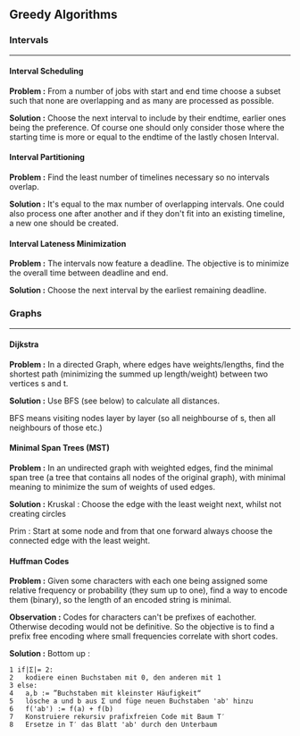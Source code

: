 ## Greedy Algorithms

### Intervals <hr />

#### Interval Scheduling

**Problem :**
From a number of jobs with start and end time choose a subset such that none are 
overlapping and as many are processed as possible.

**Solution :**
Choose the next interval to include by their endtime, earlier ones being the preference.
Of course one should only consider those where the starting time is more or equal to the 
endtime of the lastly chosen Interval.

#### Interval Partitioning

**Problem :**
Find the least number of timelines necessary so no intervals overlap.

**Solution :**
It's equal to the max number of overlapping intervals.
One could also process one after another and if they don't fit into an existing timeline, 
a new one should be created. 

#### Interval Lateness Minimization

**Problem :**
The intervals now feature a deadline. The objective is to minimize the overall time 
between deadline and end.

**Solution :**
Choose the next interval by the earliest remaining deadline.

### Graphs <hr />

#### Dijkstra

**Problem :**
In a directed Graph, where edges have weights/lengths, find the shortest path 
(minimizing the summed up length/weight) between two vertices s and t.

**Solution :**
Use BFS (see below) to calculate all distances.

BFS means visiting nodes layer by layer 
(so all neighbourse of s, then all neighbours of those etc.)

#### Minimal Span Trees (MST)

**Problem :**
In an undirected graph with weighted edges, find the minimal span tree 
(a tree that contains all nodes of the original graph), with minimal 
meaning to minimize the sum of weights of used edges.

**Solution :**
Kruskal :
Choose the edge with the least weight next, whilst not creating circles

Prim :
Start at some node and from that one forward always choose the connected edge 
with the least weight.

#### Huffman Codes

**Problem :**
Given some characters with each one being assigned some relative frequency or 
probability (they sum up to one), find a way to encode them (binary), 
so the length of an encoded string is minimal.

**Observation :**
Codes for characters can't be prefixes of eachother. Otherwise decoding would not be definitive.
So the objective is to find a prefix free encoding where small frequencies correlate with
short codes.

**Solution :**
Bottom up :
```
1 if|Σ|= 2:
2   kodiere einen Buchstaben mit 0, den anderen mit 1
3 else:
4   a,b := ”Buchstaben mit kleinster Häufigkeit“
5   lösche a und b aus Σ und füge neuen Buchstaben 'ab' hinzu
6   f('ab') := f(a) + f(b)
7   Konstruiere rekursiv prafixfreien Code mit Baum T′
8   Ersetze in T′ das Blatt 'ab' durch den Unterbaum
```